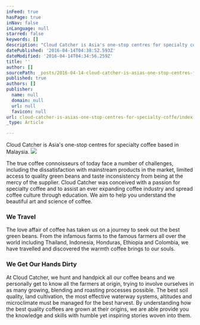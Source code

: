 ```yaml
---
inFeed: true
hasPage: true
inNav: false
inLanguage: null
starred: false
keywords: []
description: "Cloud Catcher is Asia's one-stop centres for specialty coffee based in Malaysia."
datePublished: '2016-04-14T04:38:52.593Z'
dateModified: '2016-04-14T04:34:56.259Z'
title: ''
author: []
sourcePath: _posts/2016-04-14-cloud-catcher-is-asias-one-stop-centres-for-specialty-coffe.md
published: true
authors: []
publisher:
  name: null
  domain: null
  url: null
  favicon: null
url: cloud-catcher-is-asias-one-stop-centres-for-specialty-coffe/index.html
_type: Article

---
```

Cloud Catcher is Asia's one-stop centres for specialty coffee based in Malaysia.
![](https://the-grid-user-content.s3-us-west-2.amazonaws.com/9212709c-8e32-4fd3-8ae7-efd3a397d776.jpg)

The true coffee connoisseurs of today face a number of challenges, including the dissatisfaction with mainstream products in the market, limited access to quality green beans and taste inconsistency from being at the mercy of the supplier. Cloud Catcher was conceived with a passion for specialty coffee and to assist an ever expanding coffee industry and spread coffee culture through education. We aim to help you understand the beautiful art and science of coffee.

### We Travel

The love affair of coffee has taken us on a journey to seek out the best green beans. From the infamous farms to the famous farmers all over the world including Thailand, Indonesia, Honduras, Ethiopia and Colombia, we have travelled and discovered the warmth coffee brings to our souls.

### We Get Our Hands Dirty

At Cloud Catcher, we hunt and handpick all our coffee beans and we personally get to know all the farmers at origin, trying to involve ourselves in as many growing, blending and roasting processes possible. The best soil quality, land cultivation, the most effective waterway systems, altitudes and microclimate must be managed for the best harvest. By understanding how the best quality coffees are grown at their origins, we are able provide you the knowledge and skills with humble yet inspiring stories woven into them.